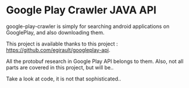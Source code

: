 Google Play Crawler JAVA API
===================

google-play-crawler is simply for searching android applications on GooglePlay, and also downloading them.

This project is available thanks to this project : https://github.com/egirault/googleplay-api. 

All the protobuf research in Google Play API belongs to them. Also, not all parts are covered in this project, but will be..

Take a look at code, it is not that sophisticated..

